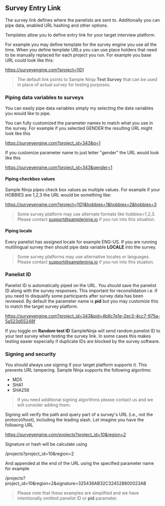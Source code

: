 ## Survey Entry Link

The survey link defines where the panelists are sent to. Additionally you can pipe data, enabled URL hashing and other options.

Templates allow you to define entry link for your target interview platform.

For example you may define template for the survey engine you use all the time. When you define template URLs you can use place holders that need to be manually replaced for each project you run. For example you base URL could look like this:

https://surveyengine.com?project=[ID]

> The default link points to Sample Ninja **Test Survey** that can be used in place of actual survey for testing purposes.

### Piping data variables to surveys
You can easily pipe data variables simply my selecting the data variables you would like to pipe.

You can fully customized the parameter names to match what you use in the survey. For example if you selected GENDER the resulting URL might look like this

https://surveyengine.com?project_id=343&g=1

If you customize parameter name to just letter "gender" the URL would look like this

https://surveyengine.com?project_id=343&gender=1

#### Piping checkbox values
Sample Ninja pipes check box values as multiple values. For example if your HOBBIES are 1,2,3 the URL would be something like:

https://surveyengine.com?project=[ID]&hobbies=1&hobbies=2&hobbies=3

> Some survey platform may use alternate formats like hobbies=1,2,3. Please contact support@sampleninja.io if you run into this situation.

#### Piping locale
Every panelist has assigned locale for example ENG-US. If you are running multilingual survey then should pipe data variable **LOCALE** into the survey.

> Some survey platforms may use alternative locales or languages. Please contact support@sampleninja.io if you run into this stuation.

### Panelist ID
Panelist ID is automatically piped on the URL. You should save the panelist ID along with the survey responses. This important for reconsilidation i.e. if you need to disqualify some participants after survey data has been reviewed. By default the parameter name is **pid** but you may customize this to match the target survey platform.

https://surveyengine.com?project_id=343&pid=4b6c7e1e-2ec3-4cc7-975a-5a523d55248f

If you toggle on **Random test ID** SampleNinja will send random panelist ID to your test survey when testing the survey link. In some cases this makes testing easier especially if duplicate IDs are blocked by the survey software.

### Signing and security
You should always use signing if your target platform supports it. This prevents URL tampering. Sample Ninja supports the following algoritms:

- MD5 
- SHA1 
- SHA256

> If you need additional signing algorithms please contact us and we will consider adding them.

Signing will verify the path and query part of a survey's URL (i.e., not the protocol/host), including the leading slash. Let imagine you have the following URL

https://surveyengine.com/projects?project_id=10&region=2

Signature or hash will be calculate using

/projects?project_id=10&region=2

And appended at the end of the URL using the specified parameter name for example

/projects?project_id=10&region=2&signature=325436AB32C324528800023AB

> Please note that these examples are simplified and we have intentionally omitted panelist ID or **pid** parameter.

